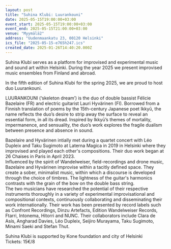 ```yaml
---
layout: post
title: "Suhina Klubi: Luurankouni"
date: 2025-05-15T19:00:00+03:00
event_start: 2025-05-15T19:00:00+03:00
event_end: 2025-05-15T21:00:00+03:00
venue: "Myymälä2"
address: "Uudenmaankatu 23, 00120 Helsinki"
ics_file: "2025-05-15-e765h247.ics"
created_date: 2025-01-26T14:40:20.000Z
---
```


Suhina Klubi serves as a platform for improvised and experimental music and sound art within Helsinki. During the year 2025 we present improvised music ensembles from Finland and abroad.  
  
In the fifth edition of Suhina Klubi for the spring 2025, we are proud to host duo Luurankouni.  
  
LUURANKOUNI (‘skeleton dream’) is the duo of double bassist Félicie Bazelaire (FR) and electric guitarist Lauri Hyvärinen (FI). Borrowed from a Finnish translation of poems by the 15th-century Japanese poet Ikkyū, the name reflects the duo’s desire to strip away the surface to reveal an essential form, in all its dread. Inspired by Ikkyū’s themes of mortality, impermanence, and sensuality, the duo’s work explores the fragile dualism between presence and absence in sound.  
  
Bazelaire and Hyvärinen intially met during a quartet concert with Léo Dupleix and Taku Sugimoto at Laterna Magica in 2019 in Helsinki where they improvised and played each other's compositions. Their duo work began at 26 Chaises in Paris in April 2023.  
Influenced by the spirit of Wandelweiser, field-recordings and drone music, Bazelaire and Hyvärinen improvise within a tacitly defined space. They create a sober, minimalist music, within which a discourse is developed through the choice of timbres. The lightness of the guitar's harmonics contrasts with the grain of the bow on the double bass string.  
The two musicians have researched the potential of their respective instruments thoroughly in a variety of experimental improvisational and compositional contexts, continuously collaborating and disseminating their work internationally. Their work has been presented by record labels such as Confront Recordings, Dinzu Artefacts, Edition Wandelweiser Records, Ftarri, Intonema, Hitorri and NUNC. Their collaborators include Clara de Asís, Angharad Davies, Léo Dupleix, Seijiro Murayama, Taku Sugimoto, Minami Saeki and Stefan Thut.  
  
Suhina Klubi is supported by Kone foundation and city of Helsinki  
Tickets: 15€/8
